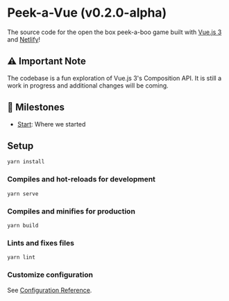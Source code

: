 # Peek-a-Vue (v0.2.0-alpha)

The source code for the open the box peek-a-boo game built with [Vue.js 3](https://v3.vuejs.org) and [Netlify](https://peek-a-boo-v1.netlify.app/)!

## ⚠️ Important Note

The codebase is a fun exploration of Vue.js 3's Composition API. It is still a work in progress and additional changes will be coming.

## 📌 Milestones

- [Start](https://github.com/bencodezen/peek-a-vue/tree/main): Where we started

## Setup

```
yarn install
```

### Compiles and hot-reloads for development

```
yarn serve
```

### Compiles and minifies for production

```
yarn build
```

### Lints and fixes files

```
yarn lint
```

### Customize configuration

See [Configuration Reference](https://cli.vuejs.org/config/).

